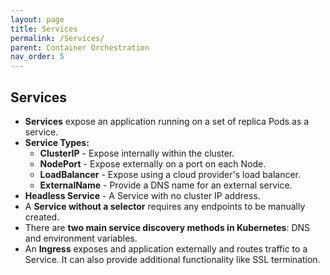 ```yaml
---
layout: page
title: Services
permalink: /Services/
parent: Container Orchestration
nav_order: 5
---
```


## Services

- **Services** expose an application running on a set of replica Pods as a service.
- **Service Types:**
  - **ClusterIP** - Expose internally within the cluster.
  - **NodePort** - Expose externally on a port on each Node.
  - **LoadBalancer** - Expose using a cloud provider's load balancer.
  - **ExternalName** - Provide a DNS name for an external service.
- **Headless Service** - A Service with no cluster IP address.
- A **Service without a selector** requires any endpoints to be manually created.
- There are **two main service discovery methods in Kubernetes**: DNS and environment variables.
- An **Ingress** exposes and application externally and routes traffic to a Service. It can also provide additional functionality like SSL termination.
